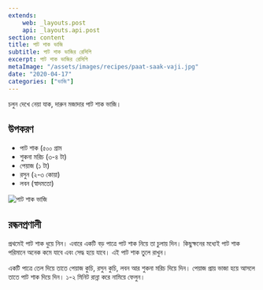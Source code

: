 ```yaml
---
extends:
    web: _layouts.post
    api: _layouts.api.post
section: content
title: পাট শাক ভাজি
subtitle: পাট শাক ভাজির রেসিপি
excerpt: পাট শাক ভাজির রেসিপি
metaImage: "/assets/images/recipes/paat-saak-vaji.jpg"
date: "2020-04-17"
categories: ["ভাজি"]
---
```


চলুন দেখে নেয়া যাক, দারুন মজাদার পাট শাক ভাজি।

## উপকরণ

- পাট শাক (৫০০ গ্রাম
- শুকনা মরিচ (৩-৪ টা)
- পেয়াজ (১ টা)
- রসুন (২-৩ কোয়া)
- লবন (স্বাদমতো)

![পাট শাক ভাজি](/assets/images/recipes/paat-saak-vaji.jpg)

## রন্ধনপ্রণালী

প্রথমেই পাট শাক ধুয়ে নিন। এবারে একটি বড় পাত্রে পাট শাক নিয়ে তা চুলায় দিন। কিছুক্ষনের মধ্যেই পাট শাক
পরিমানে অনেক কমে যাবে এবং সেদ্ধ হয়ে যাবে। এই পাট শাক তুলে রাখুন।

একটি পাত্রে তেল দিয়ে তাতে পেয়াজ কুচি, রসুন কুচি, লবন আর শুকনা মরিচ দিয়ে দিন। পেয়াজ প্রায় ভাজা হয়ে
আসলে তাতে পাট শাক দিয়ে দিন। ১-২ মিনিট রান্না করে নামিয়ে ফেলুন।
